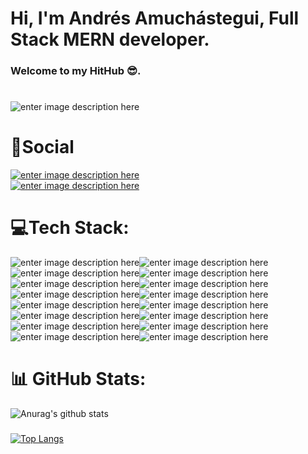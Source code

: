 
<h1>Hi, I'm Andrés Amuchástegui, Full Stack MERN developer.</h1>
<h3>Welcome to my HitHub 😎.</h3>

#
![enter image description here](https://i.pinimg.com/originals/3c/bc/58/3cbc5852b03e549f6ff4d14c80031349.gif)
# 📱Social

[![enter image description here](https://emojipedia-us.s3.amazonaws.com/content/2020/04/05/yt.png)
 ](https://www.youtube.com/user/andresamuchastegui)          
[![enter image description here](https://camo.githubusercontent.com/f17ba9730c27e5f1230325b94c8b68bbf3115d32650866f6e3d0ade68201beea/68747470733a2f2f696d672e736869656c64732e696f2f62616467652f4c696e6b6564496e2d2532333030373742352e7376673f6c6f676f3d6c696e6b6564696e266c6f676f436f6c6f723d7768697465)](https://www.linkedin.com/in/andr%C3%A9s-amuch%C3%A1stegui-3b47ab21b/)
 
# 💻Tech Stack:
![enter image description here](https://camo.githubusercontent.com/683a41e83e2c9f7735dd7fae5ae39b39d2bac48f8e23e4b6f494e8297852e837/68747470733a2f2f696d672e736869656c64732e696f2f62616467652f68746d6c352d2532334533344632362e7376673f7374796c653d666c6174266c6f676f3d68746d6c35266c6f676f436f6c6f723d7768697465)![enter image description here](https://camo.githubusercontent.com/b4befe54390ddf13216a4b89766f748847cd9240ca756eab2296d3e26da8e2ef/68747470733a2f2f696d672e736869656c64732e696f2f62616467652f637373332d2532333135373242362e7376673f7374796c653d666c6174266c6f676f3d63737333266c6f676f436f6c6f723d7768697465)![enter image description here](https://camo.githubusercontent.com/cbb8e4880d4bfab6d65ca222c95492345ecc8020a9c179729f9c35ddd789a632/68747470733a2f2f696d672e736869656c64732e696f2f62616467652f6a6176617363726970742d2532333332333333302e7376673f7374796c653d666c6174266c6f676f3d6a617661736372697074266c6f676f436f6c6f723d253233463744463145)![enter image description here](https://camo.githubusercontent.com/7d8ead1f1eff1acd1bbc3dce7b75d341c04f766160205b3c55e9626127670989/68747470733a2f2f696d672e736869656c64732e696f2f62616467652f626f6f7473747261702d2532333536334437432e7376673f7374796c653d666c6174266c6f676f3d626f6f747374726170266c6f676f436f6c6f723d7768697465)![enter image description here](https://camo.githubusercontent.com/be0341460963bc4ff9b532f9c172cc1a7c68eb299f7aea5d690ed0a24047b1e2/68747470733a2f2f696d672e736869656c64732e696f2f62616467652f72656163742d2532333230323332612e7376673f7374796c653d666c6174266c6f676f3d7265616374266c6f676f436f6c6f723d253233363144414642)![enter image description here](https://camo.githubusercontent.com/96233428e218fcd9b9f35bf40d1480d6adfb38b20ae0b48ddf391f296e6d8a35/68747470733a2f2f696d672e736869656c64732e696f2f62616467652f72656163745f6e61746976652d2532333230323332612e7376673f7374796c653d666c6174266c6f676f3d7265616374266c6f676f436f6c6f723d253233363144414642)![enter image description here](https://camo.githubusercontent.com/e7e4e8c6d9861020d0abf2fdee0621cd240f0a66532a5e45847aee356e5c6256/68747470733a2f2f696d672e736869656c64732e696f2f62616467652f4d55492d2532333030383143422e7376673f7374796c653d666c6174266c6f676f3d6d6174657269616c2d7569266c6f676f436f6c6f723d7768697465)![enter image description here](https://camo.githubusercontent.com/ab492acda3600d641aa87a179c5cfa09875c198809045d835210a381edae87b9/68747470733a2f2f696d672e736869656c64732e696f2f62616467652f52656163745f526f757465722d4341343234353f7374796c653d666c6174266c6f676f3d72656163742d726f75746572266c6f676f436f6c6f723d7768697465)![enter image description here](https://camo.githubusercontent.com/967e65f67e4a1a9185c7f6d5fdb0cf3588aed0b70538a57cd36f34a1c9ba56f2/68747470733a2f2f696d672e736869656c64732e696f2f62616467652f72656475782d2532333539336438382e7376673f7374796c653d666c6174266c6f676f3d7265647578266c6f676f436f6c6f723d7768697465)![enter image description here](https://camo.githubusercontent.com/5dcbe7e68ee581c83b9757c7fcf186d09171b8481bcd4901ee95f76298b5f424/68747470733a2f2f696d672e736869656c64732e696f2f62616467652f4a57542d626c61636b3f7374796c653d666c6174266c6f676f3d4a534f4e253230776562253230746f6b656e73)![enter image description here](https://camo.githubusercontent.com/b3010a63aacf785d717bfcd6ca376473fc31655e4c2d0f9826504bbebb397a4d/68747470733a2f2f696d672e736869656c64732e696f2f62616467652f657870726573732e6a732d2532333430346435392e7376673f7374796c653d666c6174266c6f676f3d65787072657373266c6f676f436f6c6f723d253233363144414642)![enter image description here](https://camo.githubusercontent.com/532e7f0e2a18756d452f215749bbf270182280689b091516bdf0ff97e3d8e9c1/68747470733a2f2f696d672e736869656c64732e696f2f62616467652f6e6f64652e6a732d3644413535463f7374796c653d666c6174266c6f676f3d6e6f64652e6a73266c6f676f436f6c6f723d7768697465)![enter image description here](https://camo.githubusercontent.com/5728d52bd05d09a1034eede929f2779a8a2fa58534fc1d73dd980d921b31cb2e/68747470733a2f2f696d672e736869656c64732e696f2f62616467652f476f6f676c65253230436c6f75642d2532333432383546342e7376673f7374796c653d666c6174266c6f676f3d676f6f676c652d636c6f7564266c6f676f436f6c6f723d7768697465)![enter image description here](https://camo.githubusercontent.com/39f3f1372c6201500182d025fb21157b40e742b497482305c4b03b37d3f9abad/68747470733a2f2f696d672e736869656c64732e696f2f62616467652f4d6f6e676f44422d2532333465613934622e7376673f7374796c653d666c6174266c6f676f3d6d6f6e676f6462266c6f676f436f6c6f723d7768697465)![enter image description here](https://camo.githubusercontent.com/b152bfaf72055cdec5b9bfe86e89b49bb10ef49ec096e3b8d370698d42f5b9e7/68747470733a2f2f696d672e736869656c64732e696f2f62616467652f506f73746d616e2d4646364333373f7374796c653d666c6174266c6f676f3d706f73746d616e266c6f676f436f6c6f723d7768697465)![enter image description here](https://camo.githubusercontent.com/d67d0379ab48a4ddede6b28904480f1ac311927074089d00b47f0fdcecd0baa3/68747470733a2f2f696d672e736869656c64732e696f2f62616467652f6865726f6b752d2532333433303039382e7376673f7374796c653d666c6174266c6f676f3d6865726f6b75266c6f676f436f6c6f723d7768697465)

<h1> 📊 GitHub Stats: </h1> 

![Anurag's github stats](https://github-readme-stats.vercel.app/api?username=AndresAmu&show_icons=true&theme=dark)
###
[![Top Langs](https://github-readme-stats.vercel.app/api/top-langs/?username=AndresAmu&layout=compact)](https://github.com/anuraghazra/github-readme-stats)
